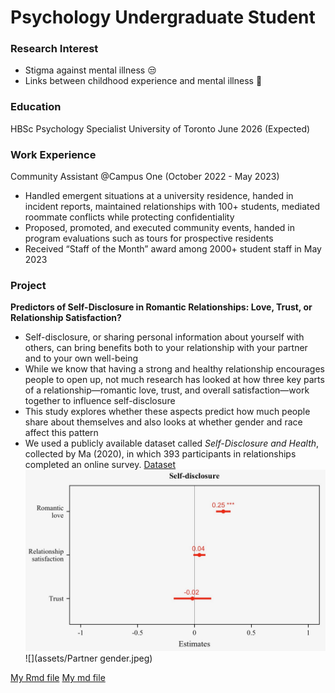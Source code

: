 # Psychology Undergraduate Student

### Research Interest
- Stigma against mental illness 😒
- Links between childhood experience and mental illness 👶

### Education
HBSc Psychology Specialist
University of Toronto June 2026 (Expected)

### Work Experience
Community Assistant @Campus One (October 2022 - May 2023)
- Handled emergent situations at a university residence, handed in incident reports, maintained relationships with 100+ students, mediated roommate conflicts while protecting confidentiality
- Proposed, promoted, and executed community events, handed in program evaluations such as tours for prospective residents
- Received “Staff of the Month” award among 2000+ student staff in May 2023

### Project
**Predictors of Self-Disclosure in Romantic Relationships: Love, Trust, or Relationship Satisfaction?**
- Self-disclosure, or sharing personal information about yourself with others, can bring benefits both to your relationship with your partner and to your own well-being
- While we know that having a strong and healthy relationship encourages people to open up, not much research has looked at how three key parts of a relationship—romantic love, trust, and overall satisfaction—work together to influence self-disclosure
- This study explores whether these aspects predict how much people share about themselves and also looks at whether gender and race affect this pattern 
- We used a publicly available dataset called *Self-Disclosure and Health*, collected by Ma (2020), in which 393 participants in relationships completed an online survey.
[Dataset](https://osf.io/bqknw/)
![](assets/Regression.jpeg)
![](assets/Partner gender.jpeg)



[My Rmd file](https://github.com/tmichioka/My-project/blob/main/My%20project.Rmd)
[My md file](https://github.com/tmichioka/My-project/blob/main/My-project.md)




  



